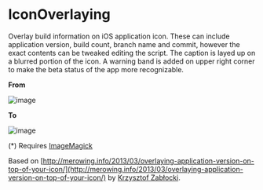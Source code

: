 IconOverlaying
==============

Overlay build information on iOS application icon. These can include application version, build count, branch name and commit, however the exact contents can be tweaked editing the script. The caption is layed up on a blurred portion of the icon. A warning band is added on upper right corner to make the beta status of the app more recognizable.

**From**

![image](http://f.cl.ly/items/1N3q012Z2a26103I1j0r/AppIcon60x60@2x.png)

**To**

![image](http://f.cl.ly/items/0q441G253H1P2a0T182r/AppIcon60x60@2x.png)

(*) Requires [ImageMagick](http://www.imagemagick.org)

Based on [http://merowing.info/2013/03/overlaying-application-version-on-top-of-your-icon/](http://merowing.info/2013/03/overlaying-application-version-on-top-of-your-icon/) by [Krzysztof Zabłocki](https://twitter.com/merowing_).

